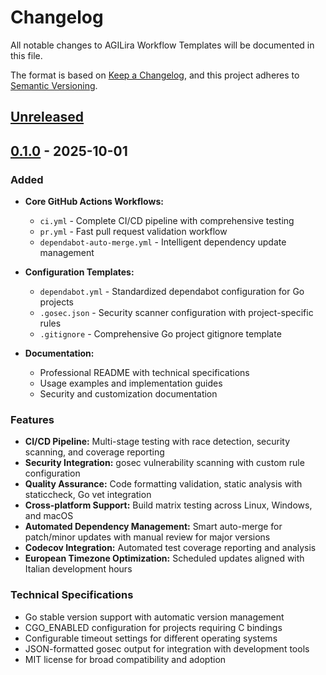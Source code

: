# Changelog

All notable changes to AGILira Workflow Templates will be documented in this file.

The format is based on [Keep a Changelog](https://keepachangelog.com/en/1.0.0/),
and this project adheres to [Semantic Versioning](https://semver.org/spec/v2.0.0.html).

## [Unreleased]

## [0.1.0] - 2025-10-01

### Added
- **Core GitHub Actions Workflows:**
  - `ci.yml` - Complete CI/CD pipeline with comprehensive testing
  - `pr.yml` - Fast pull request validation workflow
  - `dependabot-auto-merge.yml` - Intelligent dependency update management
  
- **Configuration Templates:**
  - `dependabot.yml` - Standardized dependabot configuration for Go projects
  - `.gosec.json` - Security scanner configuration with project-specific rules
  - `.gitignore` - Comprehensive Go project gitignore template
  
- **Documentation:**
  - Professional README with technical specifications
  - Usage examples and implementation guides
  - Security and customization documentation

### Features
- **CI/CD Pipeline:** Multi-stage testing with race detection, security scanning, and coverage reporting
- **Security Integration:** gosec vulnerability scanning with custom rule configuration
- **Quality Assurance:** Code formatting validation, static analysis with staticcheck, Go vet integration
- **Cross-platform Support:** Build matrix testing across Linux, Windows, and macOS
- **Automated Dependency Management:** Smart auto-merge for patch/minor updates with manual review for major versions
- **Codecov Integration:** Automated test coverage reporting and analysis
- **European Timezone Optimization:** Scheduled updates aligned with Italian development hours

### Technical Specifications
- Go stable version support with automatic version management
- CGO_ENABLED configuration for projects requiring C bindings
- Configurable timeout settings for different operating systems
- JSON-formatted gosec output for integration with development tools
- MIT license for broad compatibility and adoption

[Unreleased]: https://github.com/agilira/workflow/compare/v0.1.0...HEAD
[0.1.0]: https://github.com/agilira/workflow/releases/tag/v0.1.0